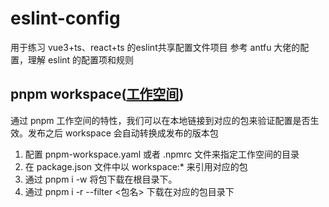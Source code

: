 # eslint-config

用于练习 vue3+ts、react+ts 的eslint共享配置文件项目
参考 antfu 大佬的配置，理解 eslint 的配置项和规则

## pnpm workspace([工作空间](https://pnpm.io/zh/workspaces))

  通过 pnpm 工作空间的特性，我们可以在本地链接到对应的包来验证配置是否生效。发布之后 workspace 会自动转换成发布的版本包

  1. 配置 pnpm-workspace.yaml 或者 .npmrc 文件来指定工作空间的目录 <br />
  2. 在 package.json 文件中以 workspace:* 来引用对应的包 <br/>
  3. 通过 pnpm i -w 将包下载在根目录下。<br />
  4. 通过 pnpm i -r --filter <包名> 下载在对应的包目录下
